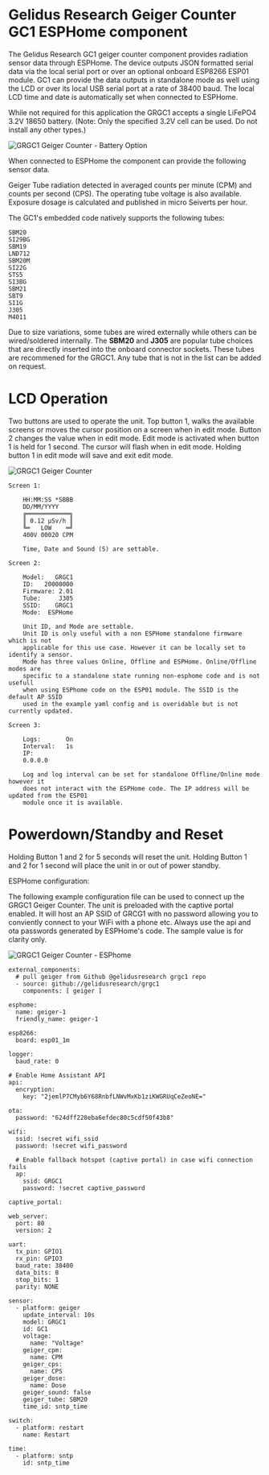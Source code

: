 Gelidus Research Geiger Counter GC1 ESPHome component
=====================================================

The Gelidus Research GC1 geiger counter component provides radiation sensor data through
ESPHome. The device outputs JSON formatted serial data via the local serial port or over an
optional onboard ESP8266 ESP01 module. GC1 can provide the data outputs in standalone mode
as well using the LCD or over its local USB serial port at a rate of 38400 baud. The local
LCD time and date is automatically set when connected to ESPHome.

While not required for this application the GRGC1 accepts a single LiFePO4 3.2V 18650 battery. (Note: Only the specified 3.2V cell can be used. Do not install any other types.)

![GRGC1 Geiger Counter - Battery Option](./grgc1.back.jpg)

When connected to ESPHome the component can provide the following sensor data.

Geiger Tube radiation detected in averaged counts per minute (CPM) and counts per second (CPS).
The operating tube voltage is also available. Exposure dosage is calculated and published in micro Seiverts per hour.

The GC1's embedded code natively supports the following tubes:

    SBM20
    SI29BG
    SBM19
    LND712
    SBM20M
    SI22G
    STS5
    SI3BG
    SBM21
    SBT9
    SI1G
    J305
    M4011

Due to size variations, some tubes are wired externally while others can be
wired/soldered internally. The **SBM20** and **J305** are popular tube choices
that are directly inserted into the onboard connector sockets. These tubes are
recommened for the GRGC1. Any tube that is not in the list can be added on request.

LCD Operation
=============

Two buttons are used to operate the unit. Top button 1, walks the available
screens or moves the cursor position on a screen when in edit mode. Button 2 changes
the value when in edit mode. Edit mode is activated when button 1 is held for 1 second.
The cursor will flash when in edit mode. Holding button 1 in edit mode will save
and exit edit mode.

![GRGC1 Geiger Counter](./grcg1.wall.jpg)

```
Screen 1:

    HH:MM:SS *SBBB
    DD/MM/YYYY
    ╔════════════╗
    ║ 0.12 µSv/h ║
    ╚═   LOW    ═╝
    400V 00020 CPM

    Time, Date and Sound (S) are settable.

Screen 2:

    Model:   GRGC1
    ID:   20000000
    Firmware: 2.01
    Tube:     J305
    SSID:    GRGC1
    Mode:  ESPHome

    Unit ID, and Mode are settable.
    Unit ID is only useful with a non ESPHome standalone firmware which is not
    applicable for this use case. However it can be locally set to identify a sensor.
    Mode has three values Online, Offline and ESPHome. Online/Offline modes are
    specific to a standalone state running non-esphome code and is not usefull
    when using ESPhome code on the ESP01 module. The SSID is the default AP SSID
    used in the example yaml config and is overidable but is not currently updated.

Screen 3:

    Logs:       On
    Interval:   1s
    IP:
    0.0.0.0

    Log and log interval can be set for standalone Offline/Online mode however it
    does not interact with the ESPHome code. The IP address will be updated from the ESP01
    module once it is available.
```
Powerdown/Standby and Reset
===========================

Holding Button 1 and 2 for 5 seconds will reset the unit.
Holding Button 1 and 2 for 1 second will place the unit in or out of power standby.


ESPHome configuration:

The following example configuration file can be used to connect up the GRGC1
Geiger Counter. The unit is preloaded with the captive portal enabled. It
will host an AP SSID of GRCG1 with no password allowing you to conviently
connect to your WiFi with a phone etc. Always use the api and ota passwords generated
by ESPHome's code. The sample value is for clarity only.

![GRGC1 Geiger Counter - ESPhome](./grgc1.web.jpg)

```
external_components:
  # pull geiger from Github @gelidusresearch grgc1 repo
  - source: github://gelidusresearch/grgc1
    components: [ geiger ]

esphome:
  name: geiger-1
  friendly_name: geiger-1

esp8266:
  board: esp01_1m

logger:
  baud_rate: 0

# Enable Home Assistant API
api:
  encryption:
    key: "2jemlP7CMyb6Y68RnbfLNWvMxKb1ziKWGRUqCeZeoNE="

ota:
  password: "624dff228eba6efdec80c5cdf50f43b8"

wifi:
  ssid: !secret wifi_ssid
  password: !secret wifi_password

  # Enable fallback hotspot (captive portal) in case wifi connection fails
  ap:
    ssid: GRGC1
    password: !secret captive_password

captive_portal:

web_server:
  port: 80
  version: 2

uart:
  tx_pin: GPIO1
  rx_pin: GPIO3
  baud_rate: 38400
  data_bits: 8
  stop_bits: 1
  parity: NONE

sensor:
  - platform: geiger
    update_interval: 10s
    model: GRGC1
    id: GC1
    voltage:
      name: "Voltage"
    geiger_cpm:
      name: CPM
    geiger_cps:
      name: CPS
    geiger_dose:
      name: Dose
    geiger_sound: false
    geiger_tube: SBM20
    time_id: sntp_time

switch:
  - platform: restart
    name: Restart

time:
  - platform: sntp
    id: sntp_time
```



